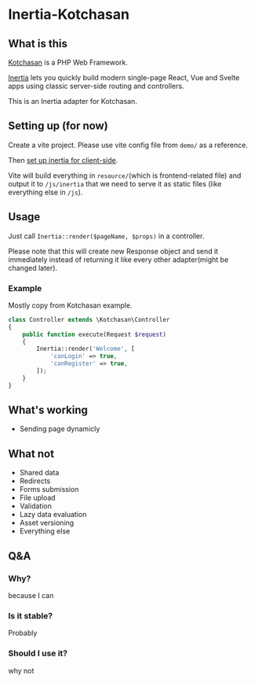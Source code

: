 # Inertia-Kotchasan

## What is this
[Kotchasan](https://github.com/goragodwiriya/kotchasan) is a PHP Web Framework.

[Inertia](http://inertiajs.com) lets you quickly build modern single-page React, Vue and Svelte apps using classic server-side routing and controllers.

This is an Inertia adapter for Kotchasan.

## Setting up (for now)
Create a vite project. Please use vite config file from `demo/` as a reference.

Then [set up inertia for client-side](https://inertiajs.com/client-side-setup). 

Vite will build everything in `resource/`(which is frontend-related file) and output it to `/js/inertia` that we need to serve it as static files (like everything else in `/js`).

## Usage
Just call `Inertia::render($pageName, $props)` in a controller. 

Please note that this will create new Response object and send it immediately instead of returning it like every other adapter(might be changed later).

### Example
Mostly copy from Kotchasan example.

```php
class Controller extends \Kotchasan\Controller
{
    public function execute(Request $request)
    {
        Inertia::render('Welcome', [
            'canLogin' => true,
            'canRegister' => true,
        ]);
    }
}
```

## What's working
- Sending page dynamicly

## What not
- Shared data
- Redirects
- Forms submission
- File upload
- Validation
- Lazy data evaluation
- Asset versioning
- Everything else

## Q&A

### Why?

because I can

### Is it stable?

Probably

### Should I use it?

why not